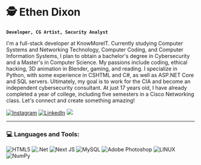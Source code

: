 # 🕵️ Ethen Dixon

**`Developer, CG Artist, Security Analyst`**

I'm a full-stack developer at KnowMoreIT. Currently studying Computer Systems and Networking Technology, Computer Coding, and Computer Information Systems, I plan to obtain a bachelor's degree in Cybersecurity and a Master's in Computer Science. My passions include coding, ethical hacking, 3D animation in Blender, gaming, and reading. I specialize in Python, with some experience in CSHTML and C#, as well as ASP.NET Core and SQL servers. Ultimately, my goal is to work for the CIA and become an independent cybersecurity consultant. At just 17 years old, I have already completed a year of college, including five semesters in a Cisco Networking class. Let's connect and create something amazing!

[![Instagram](https://img.shields.io/badge/Instagram-%23E4405F.svg?logo=Instagram&logoColor=white)](https://instagram.com/ethen_dixon) [![LinkedIn](https://img.shields.io/badge/LinkedIn-%230077B5.svg?logo=linkedin&logoColor=white)](https://linkedin.com/in/ethen-dixon) [![](https://visitcount.itsvg.in/api?id=Zadeson&icon=0&color=0)](https://visitcount.itsvg.in)

---

### 💻 Languages and Tools:

![HTML5](https://img.shields.io/badge/html5-%23E34F26.svg?style=for-the-badge&logo=html5&logoColor=white) ![.Net](https://img.shields.io/badge/.NET-5C2D91?style=for-the-badge&logo=.net&logoColor=white) ![Next JS](https://img.shields.io/badge/Next-black?style=for-the-badge&logo=next.js&logoColor=white) ![MySQL](https://img.shields.io/badge/mysql-%2300f.svg?style=for-the-badge&logo=mysql&logoColor=white) ![Adobe Photoshop](https://img.shields.io/badge/adobephotoshop-%2331A8FF.svg?style=for-the-badge&logo=adobephotoshop&logoColor=white) ![LINUX](https://img.shields.io/badge/Linux-FCC624?style=for-the-badge&logo=linux&logoColor=black) ![NumPy](https://img.shields.io/badge/numpy-%23013243.svg?style=for-the-badge&logo=numpy&logoColor=white)
